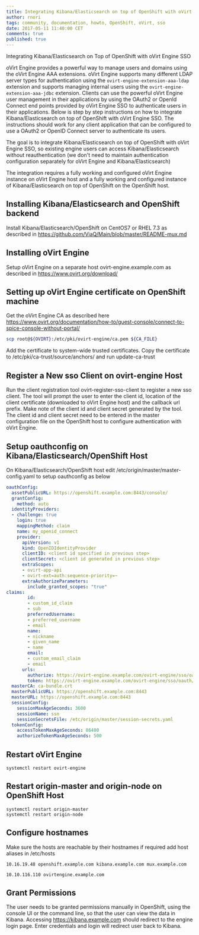 ```yaml
---
title: Integrating Kibana/Elasticsearch on top of OpenShift with oVirt Engine SSO
author: rnori
tags: community, documentation, howto, OpenShift, oVirt, sso
date: 2017-05-11 11:40:00 CET
comments: true
published: true
---
```


Integrating Kibana/Elasticsearch on Top of OpenShift with oVirt Engine SSO

oVirt Engine provides a powerful way to manage users and domains using the oVirt Engine AAA extensions. oVirt Engine supports many different LDAP server types for authentication using the `ovirt-engine-extension-aaa-ldap` extension and supports managing internal users using the `ovirt-engine-extension-aaa-jdbc` extension. Clients can use the powerful oVirt Engine user management in their applications by using the OAuth2 or OpenId Connect end points provided by oVirt Engine SSO to authenticate users in their applications. Below is step by step instructions on how to integrate Kibana/Elasticsearch on top of OpenShift with oVirt Engine SSO. The instructions should work for any client application that can be configured to use a OAuth2 or OpenID Connect server to authenticate its users.

The goal is to integrate Kibana/Elasticsearch on top of OpenShift with oVirt Engine SSO, so existing engine users can access Kibana/Elasticsearch without reauthentication (we don't need to maintain authentication configuration separately for oVirt Engine and Kibana/Elasticsearch)

The integration requires a fully working and configured oVirt Engine instance on oVirt Engine host and a fully working and configured instance of Kibana/Elasticsearch on top of OpenShift on the OpenShift host.

## Installing Kibana/Elasticsearch and OpenShift backend

Install Kibana/Elasticsearch/OpenShift on CentOS7 or RHEL 7.3 as described in https://github.com/ViaQ/Main/blob/master/README-mux.md

## Installing oVirt Engine

Setup oVirt Engine on a separate host ovirt-engine.example.com as described in https://www.ovirt.org/download/

## Setting up oVirt Engine certificate on OpenShift machine

Get the oVirt Engine CA as described here https://www.ovirt.org/documentation/how-to/guest-console/connect-to-spice-console-without-portal/

```sh
scp root@${OVIRT}:/etc/pki/ovirt-engine/ca.pem ${CA_FILE}
```

Add the certificate to system-wide trusted certificates. Copy the certificate to /etc/pki/ca-trust/source/anchors/ and run update-ca-trust

## Register a New sso Client on ovirt-engine Host

Run the client registration tool ovirt-register-sso-client to register a new sso client. The tool will prompt the user to enter the client id, location of the client certificate (downloaded to oVirt Engine host) and the callback url prefix. Make note of the client id and client secret generated by the tool. The client id and client secret need to be entered in the master configuration file on the OpenShift host to configure authentication with oVirt Engine.

## Setup oauthconfig on Kibana/Elasticsearch/OpenShift Host 

On Kibana/Elasticsearch/OpenShift host edit /etc/origin/master/master-config.yaml to setup oauthconfig as below

```yaml
oauthConfig:
  assetPublicURL: https://openshift.example.com:8443/console/
  grantConfig:
    method: auto
  identityProviders:
  - challenge: true
    login: true
    mappingMethod: claim
    name: my_openid_connect
    provider:
      apiVersion: v1
      kind: OpenIDIdentityProvider
      clientID: <client id specified in previous step>
      clientSecret: <client id generated in previous step>
      extraScopes:
      - ovirt-app-api
      - ovirt-ext=auth:sequence-priority=~
      extraAuthorizeParameters:
        include_granted_scopes: "true"
claims:
        id:
        - custom_id_claim
        - sub
        preferredUsername:
        - preferred_username
        - email
        name:
        - nickname
        - given_name
        - name
        email:
        - custom_email_claim
        - email
      urls:
        authorize: https://ovirt-engine.example.com/ovirt-engine/sso/oauth/authorize
        token: https://ovirt-engine.example.com/ovirt-engine/sso/oauth/token
  masterCA: ca-bundle.crt
  masterPublicURL: https://openshift.example.com:8443
  masterURL: https://openshift.example.com:8443
  sessionConfig:
    sessionMaxAgeSeconds: 3600
    sessionName: ssn
    sessionSecretsFile: /etc/origin/master/session-secrets.yaml
  tokenConfig:
    accessTokenMaxAgeSeconds: 86400
    authorizeTokenMaxAgeSeconds: 500
```
## Restart oVirt Engine

```ssh
systemctl restart ovirt-engine
```

## Restart origin-master and origin-node on OpenShift Host

```ssh
systemctl restart origin-master
systemctl restart origin-node
```

## Configure hostnames

Make sure the hosts are reachable by their hostnames if required add host aliases in /etc/hosts

```config
10.16.19.48 openshift.example.com kibana.example.com mux.example.com

10.10.116.110 ovirtengine.example.com
```

## Grant Permissions

The user needs to be granted permissions manually in OpenShift, using the console UI or the command line, so that the user can view the data in Kibana. Accessing https://kibana.example.com should redirect to the engine login page. Enter credentials and login will redirect user back to Kibana.


